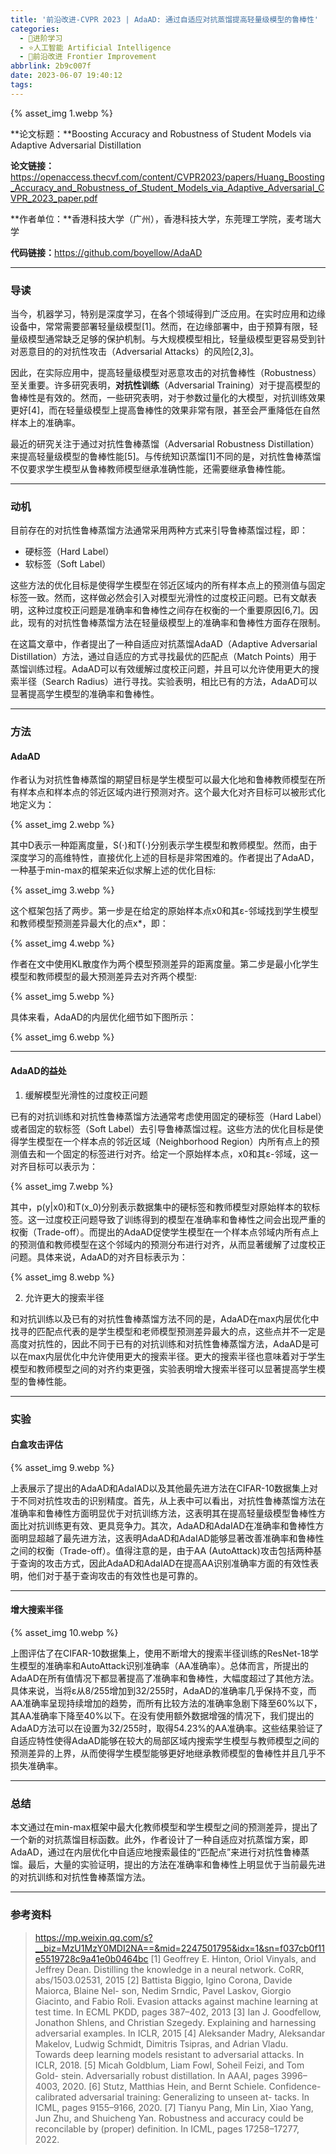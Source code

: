 ```yaml
---
title: '前沿改进-CVPR 2023 | AdaAD: 通过自适应对抗蒸馏提高轻量级模型的鲁棒性'
categories:
  - 🌙进阶学习
  - ⭐人工智能 Artificial Intelligence
  - 💫前沿改进 Frontier Improvement
abbrlink: 2b9c007f
date: 2023-06-07 19:40:12
tags:
---
```


{% asset_img 1.webp %}

**论文标题：**Boosting Accuracy and Robustness of Student Models via Adaptive Adversarial Distillation

**论文链接：**<https://openaccess.thecvf.com/content/CVPR2023/papers/Huang_Boosting_Accuracy_and_Robustness_of_Student_Models_via_Adaptive_Adversarial_CVPR_2023_paper.pdf>

**作者单位：**香港科技大学（广州），香港科技大学，东莞理工学院，麦考瑞大学

**代码链接：**<https://github.com/boyellow/AdaAD>

<!--more-->

***

### 导读

当今，机器学习，特别是深度学习，在各个领域得到广泛应用。在实时应用和边缘设备中，常常需要部署轻量级模型[1]。然而，在边缘部署中，由于预算有限，轻量级模型通常缺乏足够的保护机制。与大规模模型相比，轻量级模型更容易受到针对恶意目的的对抗性攻击（Adversarial Attacks）的风险[2,3]。

因此，在实际应用中，提高轻量级模型对恶意攻击的对抗鲁棒性（Robustness）至关重要。许多研究表明，**对抗性训练**（Adversarial Training）对于提高模型的鲁棒性是有效的。然而，一些研究表明，对于参数过量化的大模型，对抗训练效果更好[4]，而在轻量级模型上提高鲁棒性的效果非常有限，甚至会严重降低在自然样本上的准确率。

最近的研究关注于通过对抗性鲁棒蒸馏（Adversarial Robustness Distillation）来提高轻量级模型的鲁棒性能[5]。与传统知识蒸馏[1]不同的是，对抗性鲁棒蒸馏不仅要求学生模型从鲁棒教师模型继承准确性能，还需要继承鲁棒性能。

***

### 动机

目前存在的对抗性鲁棒蒸馏方法通常采用两种方式来引导鲁棒蒸馏过程，即：
- 硬标签（Hard Label）
- 软标签（Soft Label）

这些方法的优化目标是使得学生模型在邻近区域内的所有样本点上的预测值与固定标签一致。然而，这样做必然会引入对模型光滑性的过度校正问题。已有文献表明，这种过度校正问题是准确率和鲁棒性之间存在权衡的一个重要原因[6,7]。因此，现有的对抗性鲁棒蒸馏方法在轻量级模型上的准确率和鲁棒性方面存在限制。

在这篇文章中，作者提出了一种自适应对抗蒸馏AdaAD（Adaptive Adversarial Distillation）方法，通过自适应的方式寻找最优的匹配点（Match Points）用于蒸馏训练过程。AdaAD可以有效缓解过度校正问题，并且可以允许使用更大的搜索半径（Search Radius）进行寻找。实验表明，相比已有的方法，AdaAD可以显著提高学生模型的准确率和鲁棒性。

***

### 方法

#### AdaAD

作者认为对抗性鲁棒蒸馏的期望目标是学生模型可以最大化地和鲁棒教师模型在所有样本点和样本点的邻近区域内进行预测对齐。这个最大化对齐目标可以被形式化地定义为：

{% asset_img 2.webp %}

其中D表示一种距离度量，S(·)和T(·)分别表示学生模型和教师模型。然而，由于深度学习的高维特性，直接优化上述的目标是非常困难的。作者提出了AdaAD，一种基于min-max的框架来近似求解上述的优化目标:

{% asset_img 3.webp %}

这个框架包括了两步。第一步是在给定的原始样本点x0和其ε-邻域找到学生模型和教师模型预测差异最大化的点x*，即：

{% asset_img 4.webp %}

作者在文中使用KL散度作为两个模型预测差异的距离度量。第二步是最小化学生模型和教师模型的最大预测差异去对齐两个模型:

{% asset_img 5.webp %}

具体来看，AdaAD的内层优化细节如下图所示：

{% asset_img 6.webp %}

***

#### AdaAD的益处

1. 缓解模型光滑性的过度校正问题

已有的对抗训练和对抗性鲁棒蒸馏方法通常考虑使用固定的硬标签（Hard Label）或者固定的软标签（Soft Label）去引导鲁棒蒸馏过程。这些方法的优化目标是使得学生模型在一个样本点的邻近区域（Neighborhood Region）内所有点上的预测值去和一个固定的标签进行对齐。给定一个原始样本点，x0和其ε-邻域，这一对齐目标可以表示为：

{% asset_img 7.webp %}

其中，p(y|x0)和T(x_0)分别表示数据集中的硬标签和教师模型对原始样本的软标签。这一过度校正问题导致了训练得到的模型在准确率和鲁棒性之间会出现严重的权衡（Trade-off）。而提出的AdaAD促使学生模型在一个样本点邻域内所有点上的预测值和教师模型在这个邻域内的预测分布进行对齐，从而显著缓解了过度校正问题。具体来说，AdaAD的对齐目标表示为：

{% asset_img 8.webp %}

2. 允许更大的搜索半径

和对抗训练以及已有的对抗性鲁棒蒸馏方法不同的是，AdaAD在max内层优化中找寻的匹配点代表的是学生模型和老师模型预测差异最大的点，这些点并不一定是高度对抗性的，因此不同于已有的对抗训练和对抗性鲁棒蒸馏方法，AdaAD是可以在max内层优化中允许使用更大的搜索半径。更大的搜索半径也意味着对于学生模型和教师模型之间的对齐约束更强，实验表明增大搜索半径可以显著提高学生模型的鲁棒性能。

***

### 实验

#### 白盒攻击评估

{% asset_img 9.webp %}

上表展示了提出的AdaAD和AdaIAD以及其他最先进方法在CIFAR-10数据集上对于不同对抗性攻击的识别精度。首先，从上表中可以看出，对抗性鲁棒蒸馏方法在准确率和鲁棒性方面明显优于对抗训练方法，这表明其在提高轻量级模型鲁棒性方面比对抗训练更有效、更具竞争力。其次，AdaAD和AdaIAD在准确率和鲁棒性方面明显超越了最先进方法，这表明AdaAD和AdaIAD能够显著改善准确率和鲁棒性之间的权衡（Trade-off）。值得注意的是，由于AA (AutoAttack)攻击包括两种基于查询的攻击方式，因此AdaAD和AdaIAD在提高AA识别准确率方面的有效性表明，他们对于基于查询攻击的有效性也是可靠的。

***

#### 增大搜索半径

{% asset_img 10.webp %}

上图评估了在CIFAR-10数据集上，使用不断增大的搜索半径训练的ResNet-18学生模型的准确率和AutoAttack识别准确率（AA准确率）。总体而言，所提出的AdaAD在所有值情况下都显著提高了准确率和鲁棒性，大幅度超过了其他方法。具体来说，当将ε从8/255增加到32/255时，AdaAD的准确率几乎保持不变，而AA准确率呈现持续增加的趋势，而所有比较方法的准确率急剧下降至60%以下，其AA准确率下降至40%以下。在没有使用额外数据增强的情况下，我们提出的AdaAD方法可以在设置为32/255时，取得54.23%的AA准确率。这些结果验证了自适应特性使得AdaAD能够在较大的局部区域内搜索学生模型与教师模型之间的预测差异的上界，从而使得学生模型能够更好地继承教师模型的鲁棒性并且几乎不损失准确率。

***

### 总结

本文通过在min-max框架中最大化教师模型和学生模型之间的预测差异，提出了一个新的对抗蒸馏目标函数。此外，作者设计了一种自适应对抗蒸馏方案，即AdaAD，通过在内层优化中自适应地搜索最佳的“匹配点”来进行对抗性鲁棒蒸馏。最后，大量的实验证明，提出的方法在准确率和鲁棒性上明显优于当前最先进的对抗训练和对抗性鲁棒蒸馏方法。

***

### 参考资料

> <https://mp.weixin.qq.com/s?__biz=MzU1MzY0MDI2NA==&mid=2247501795&idx=1&sn=f037cb0f11e5519728c9a41e0b0464bc>
> [1] Geoffrey E. Hinton, Oriol Vinyals, and Jeffrey Dean. Distilling the knowledge in a neural network. CoRR, abs/1503.02531, 2015
> [2] Battista Biggio, Igino Corona, Davide Maiorca, Blaine Nel- son, Nedim Srndic, Pavel Laskov, Giorgio Giacinto, and Fabio Roli. Evasion attacks against machine learning at test time. In ECML PKDD, pages 387–402, 2013
> [3] Ian J. Goodfellow, Jonathon Shlens, and Christian Szegedy. Explaining and harnessing adversarial examples. In ICLR, 2015
> [4] Aleksander Madry, Aleksandar Makelov, Ludwig Schmidt, Dimitris Tsipras, and Adrian Vladu. Towards deep learning models resistant to adversarial attacks. In ICLR, 2018.
> [5] Micah Goldblum, Liam Fowl, Soheil Feizi, and Tom Gold- stein. Adversarially robust distillation. In AAAI, pages 3996– 4003, 2020.
> [6] Stutz, Matthias Hein, and Bernt Schiele. Confidence- calibrated adversarial training: Generalizing to unseen at- tacks. In ICML, pages 9155–9166, 2020.
> [7] Tianyu Pang, Min Lin, Xiao Yang, Jun Zhu, and Shuicheng Yan. Robustness and accuracy could be reconcilable by (proper) definition. In ICML, pages 17258–17277, 2022.
